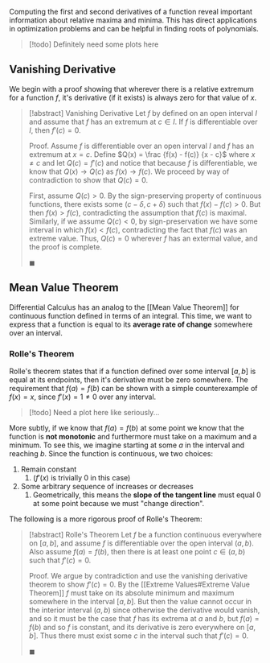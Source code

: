 Computing the first and second derivatives of a function reveal important information about relative maxima and minima. This has direct applications in optimization problems and can be helpful in finding roots of polynomials.

> [!todo]
> Definitely need some plots here

## Vanishing Derivative

We begin with a proof showing that wherever there is a relative extremum for a function $f$, it's derivative (if it exists) is always zero for that value of $x$.

> [!abstract] Vanishing Derivative
> Let $f$ by defined on an open interval $I$ and assume that $f$ has an extremum at $c \in I$. If $f$ is differentiable over $I$, then $f'(c) = 0$.
> 
> Proof.
> Assume $f$ is differentiable over an open interval $I$ and $f$ has an extremum at $x = c$. Define $Q(x) = \frac {f(x) - f(c)} {x - c}$ where $x \neq c$ and let $Q(c) = f'(c)$ and notice that because $f$ is differentiable, we know that $Q(x) \to Q(c)$ as $f(x) \to f(c)$. We proceed by way of contradiction to show that $Q(c) = 0$. 
> 
> First, assume $Q(c) \gt 0$. By the sign-preserving property of continuous functions, there exists some $(c-\delta, c+\delta)$ such that $f(x) - f(c) \gt 0$. But then $f(x) > f(c)$, contradicting the assumption that $f(c)$ is maximal. Similarly, if we assume $Q(c) \lt 0$, by sign-preservation we have some interval in which $f(x) \lt f(c)$, contradicting the fact that $f(c)$ was an extreme value. Thus, $Q(c) = 0$ wherever $f$ has an extermal value, and the proof is complete.
>
>$\blacksquare$

## Mean Value Theorem

Differential Calculus has an analog to the [[Mean Value Theorem]] for continuous function defined in terms of an integral. This time, we want to express that a function is equal to its **average rate of change** somewhere over an interval.

### Rolle's Theorem

Rolle's theorem states that if a function defined over some interval $[a, b]$ is equal at its endpoints, then it's derivative must be zero somewhere. The requirement that $f(a) = f(b)$ can be shown with a simple counterexample of $f(x) = x$, since $f'(x) = 1 \neq 0$ over any interval.

> [!todo]
> Need a plot here like seriously...

More subtly, if we know that $f(a) = f(b)$ at some point we know that the function is **not monotonic** and furthermore must take on a maximum and a minimum. To see this, we imagine starting at some $a$ in the interval and reaching $b$. Since the function is continuous, we two choices:

1. Remain constant 
	1. ($f'(x)$ is trivially 0 in this case)
2. Some arbitrary sequence of increases or decreases
	1. Geometrically, this means the **slope of the tangent line** must equal 0 at some point because we must "change direction". 

The following is a more rigorous proof of Rolle's Theorem:

> [!abstract] Rolle's Theorem
> Let $f$ be a function continuous everywhere on $[a, b]$, and assume $f$ is differentiable over the open interval $(a, b)$. Also assume $f(a) = f(b)$, then there is at least one point $c \in (a, b)$ such that $f'(c) = 0$.
> 
> Proof.
> We argue by contradiction and use the vanishing derivative theorem to show $f'(c) = 0$. By the [[Extreme Values#Extreme Value Theorem]] $f$ must take on its absolute minimum and maximum somewhere in the interval $[a, b]$. But then the value cannot occur in the interior interval $(a, b)$ since otherwise the derivative would vanish, and so it must be the case that $f$ has its extrema at $a$ and $b$, but $f(a) = f(b)$ and so $f$ is constant, and its derivative is zero everywhere on $[a, b]$. Thus there must exist some $c$ in the interval such that $f'(c) = 0$.
> 
> $\blacksquare$
